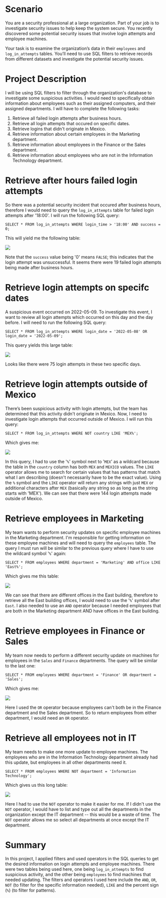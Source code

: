 # Scenario
You are a security professional at a large organization. Part of your job is to investigate security issues to help keep the system secure. You recently discovered some potential security issues that involve login attempts and employee machines.

Your task is to examine the organization’s data in their `employees` and `log_in_attempts` tables. You’ll need to use SQL filters to retrieve records from different datasets and investigate the potential security issues.

# Project Description
I will be using SQL filters to filter through the organization's database to investigate some suspicious activities. I would need to specifically obtain information about employees such as their assigned computers, and their assigned departments. I will have to complete the following tasks:

1. Retrieve all failed login attempts after business hours.
2. Retrieve all login attempts that occured on specific dates.
3. Retrieve logins that didn't originate in Mexico.
4. Retrieve information about certain employees in the Marketing department.
5. Retrieve information about employees in the Finance or the Sales department.
6. Retrieve information about employees who are not in the Information Technology department.

# Retrieve after hours failed login attempts
So there was a potential security incident that occured after business hours, therefore I would need to query the `log_in_attempts` table for failed login attempts after '18:00'. I will run the following SQL query:
```
SELECT * FROM log_in_attempts WHERE login_time > '18:00' AND success = 0;
```
This will yield me the following table:

![](Images\C4M4\Screenshot%2025-06-01%163811.png)

Note that the `success` value being '0' means `FALSE`; this indicates that the login attempt was unsuccessful. It seems there were 19 failed login attempts being made after business hours.

# Retrieve login attempts on specifc dates
A suspicious event occurred on 2022-05-09. To investigate this event, I want to review all login attempts which occurred on this day and the day before. I will need to run the following SQL query:
```
SELECT * FROM log_in_attempts WHERE login_date = '2022-05-08' OR login_date = '2022-05-09';
```
This query yields this large table:

![](Images\C4M4\Screenshot%2025-06-01%164230.png)

Looks like there were 75 login attempts in these two specific days.

# Retrieve login attempts outside of Mexico
There’s been suspicious activity with login attempts, but the team has determined that this activity didn't originate in Mexico. Now, I need to investigate login attempts that occurred outside of Mexico. I will run this query:
```
SELECT * FROM log_in_attempts WHERE NOT country LIKE 'MEX%';
```
Which gives me:

![](Images\C4M4\Screenshot%2025-06-01%164606.png)

In this query, I had to use the '`%`' symbol next to '`MEX`' as a wildcard because the table in the `country` column has both `MEX` and `MEXICO` values. The `LIKE` operator allows me to search for certain values that has patterns that match what I am describing (doesn't necessarily have to be the exact value). Using the `%` symbol and the `LIKE` operator will return any strings with just `MEX` or additional characters after `MEX` (basically any string so as long as the string starts with 'MEX'). We can see that there were 144 login attempts made outside of Mexico.

# Retrieve employees in Marketing
My team wants to perform security updates on specific employee machines in the Marketing department. I'm responsible for getting information on these employee machines and will need to query the `employees` table. The query I must run will be similar to the previous query where I have to use the wildcard symbol '`%`' again:
```
SELECT * FROM employees WHERE department = 'Marketing' AND office LIKE 'East%';
```
Which gives me this table:

![](Images\C4M4\Screenshot%2025-06-01%165126.png)

We can see that there are different offices in the East building, therefore to retrieve all the East building offices, I would need to use the '`%`' symbol after `East`. I also needed to use an `AND` operator because I needed employees that are both in the Marketing department AND have offices in the East building.

# Retrieve employees in Finance or Sales
My team now needs to perform a different security update on machines for employees in the `Sales` and `Finance` departments. The query will be similar to the last one:
```
SELECT * FROM employees WHERE department = 'Finance' OR department = 'Sales';
```
Which gives me:

![](Images\C4M4\Screenshot%2025-06-01%165431.png)

Here I used the `OR` operator because employees can't both be in the Finance department and the Sales department. So to return employees from either department, I would need an `OR` operator.

# Retrieve all employees not in IT
My team needs to make one more update to employee machines. The employees who are in the Information Technology department already had this update, but employees in all other departments need it.

```
SELECT * FROM employees WHERE NOT department = 'Information Technology';
```
Which gives us this long table:

![](Images\C4M4\Screenshot%2025-06-01%165750.png)

Here I had to use the `NOT` operator to make it easier for me. If I didn't use the `NOT` operator, I would have to list and type out all the departments in the organization except the IT department -- this would be a waste of time. The `NOT` operator allows me so select all departments at once except the IT department.

# Summary
In this project, I applied filters and used operators in the SQL queries to get the desired information on login attempts and employee machines. There were two tables being used here, one being `log_in_attempts` to find suspicious activity, and the other being `employees` to find machines that needed updating. The filters and operators I used here include the `AND`, `OR`, `NOT` (to filter for the specific information needed), `LIKE` and the percent sign (`%`) (to filter for patterns).